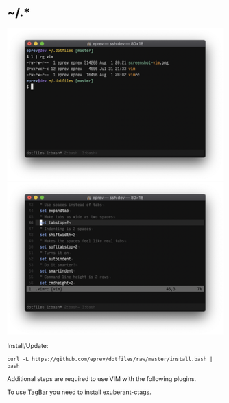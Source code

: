# ~/.*

![](screenshot.png)
![](screenshot-vim.png)

Install/Update:
```
curl -L https://github.com/eprev/dotfiles/raw/master/install.bash | bash
```

Additional steps are required to use VIM with the following plugins.

To use [TagBar](http://majutsushi.github.io/tagbar/) you need to install exuberant-ctags.
